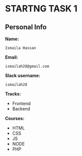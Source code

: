 # STARTNG TASK 1

## Personal Info

**Name:**

    Ismaila Hassan

**Email:**

    ismailah28@gmail.com

**Slack username:**

    ismailah28

**Tracks:**

- Frontend
- Backend

**Courses:**

- HTML
- CSS
- JS
- NODE
- PHP
